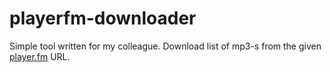 # playerfm-downloader
Simple tool written for my colleague. Download list of mp3-s from the given [player.fm](https://player.fm/) URL.
